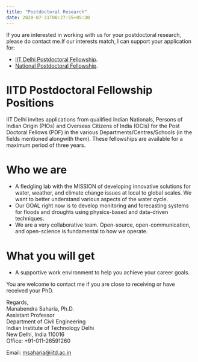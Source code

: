 ```yaml
---
title: "Postdoctoral Research"
date: 2020-07-31T00:27:55+05:30
---
```


If you are interested in working with us for your postdoctoral research, please do contact me.If our interests match, I can support your application for:

* [IIT Delhi Postdoctoral Fellowship](http://old.iitd.ac.in/content/post-doctoral-fellows-pdf).
* [National Postdoctoral Fellowship](http://www.serb.gov.in/npdf.php).

# IITD Postdoctoral Fellowship Positions
IIT Delhi invites applications from qualified Indian Nationals, Persons of Indian Origin (PIOs) and Overseas Citizens of India (OCIs) for the Post Doctoral Fellows (PDF) in the various Departments/Centres/Schools (in the fields mentioned alongwith them). These fellowships are available for a maximum period of three years. 

# Who we are
* A fledgling lab with the MISSION of developing innovative solutions for water, weather, and climate change issues at local to global scales. We want to better understand various aspects of the water cycle.
* Our GOAL right now is to develop monitoring and forecasting systems for floods and droughts using physics-based and data-driven techniques.
* We are a very collaborative team.  Open-source, open-communication, and open-science is fundamental to how we operate.

# What you will get
* A supportive work environment to help you achieve your career goals.

You are welcome to contact me if you are close to receiving or have received your PhD. 

Regards,   
Manabendra Saharia, Ph.D.   
Assistant Professor            
Department of Civil Engineering  
Indian Institute of Technology Delhi  
New Delhi, India 110016   
Office: +91-011-26591260

Email: msaharia@iitd.ac.in  
